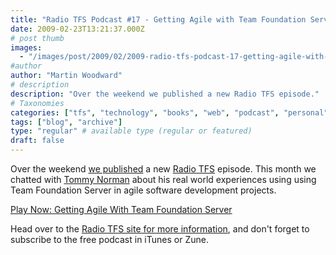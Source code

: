 ```yaml
---
title: "Radio TFS Podcast #17 - Getting Agile with Team Foundation Server"
date: 2009-02-23T13:21:37.000Z
# post thumb
images:
  - "/images/post/2009/02/2009-radio-tfs-podcast-17-getting-agile-with-team-foundation-server.jpg"
#author
author: "Martin Woodward"
# description
description: "Over the weekend we published a new Radio TFS episode."
# Taxonomies
categories: ["tfs", "technology", "books", "web", "podcast", "personal"]
tags: ["blog", "archive"]
type: "regular" # available type (regular or featured)
draft: false
---
```

Over the weekend [we published](http://www.radiotfs.com/2009/02/22/GettingAgileWithTeamFoundationServer.aspx) a new [Radio TFS](http://www.radiotfs.com) episode.  This month we chatted with [Tommy Norman](http://tommynorman.blogspot.com/) about his real world experiences using using Team Foundation Server in agile software development projects.     

[Play Now: Getting Agile With Team Foundation Server](http://www.radiotfs.com/ct.ashx?id=50aa5f4f-b1f0-42b5-b20a-568110735d7e&url=http%3a%2f%2ffeedproxy.google.com%2f%257Er%2fradiotfs%2f%257E5%2fmTEtuUKkdxU%2fradiotfs_017.mp3)   

Head over to the [Radio TFS site for more information](http://www.radiotfs.com/), and don't forget to subscribe to the free podcast in iTunes or Zune.